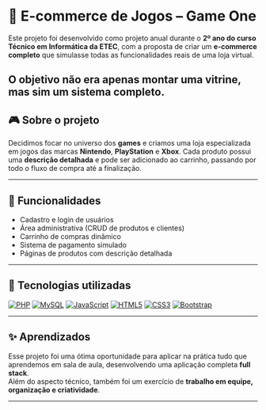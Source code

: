 # 🛒 E-commerce de Jogos – Game One

Este projeto foi desenvolvido como projeto anual durante o **2º ano do curso Técnico em Informática da ETEC**, com a proposta de criar um **e-commerce completo** que simulasse todas as funcionalidades reais de uma loja virtual.  

O objetivo não era apenas montar uma vitrine, mas sim um sistema completo.
---

## 🎮 Sobre o projeto
Decidimos focar no universo dos **games** e criamos uma loja especializada em jogos das marcas **Nintendo**, **PlayStation** e **Xbox**.
Cada produto possui uma **descrição detalhada** e pode ser adicionado ao carrinho, passando por todo o fluxo de compra até a finalização.  

---

## 🚀 Funcionalidades
- Cadastro e login de usuários  
- Área administrativa (CRUD de produtos e clientes)  
- Carrinho de compras dinâmico  
- Sistema de pagamento simulado  
- Páginas de produtos com descrição detalhada 

---

## 🚀 Tecnologias utilizadas

[![PHP](https://img.shields.io/badge/PHP-777BB4?style=for-the-badge&logo=php&logoColor=white)](https://www.php.net/)
[![MySQL](https://img.shields.io/badge/MySQL-4479A1?style=for-the-badge&logo=mysql&logoColor=white)](https://www.mysql.com/)
[![JavaScript](https://img.shields.io/badge/JavaScript-F7DF1E?style=for-the-badge&logo=javascript&logoColor=black)](https://developer.mozilla.org/pt-BR/docs/Web/JavaScript)
[![HTML5](https://img.shields.io/badge/HTML5-E34F26?style=for-the-badge&logo=html5&logoColor=white)](https://developer.mozilla.org/pt-BR/docs/Web/HTML)
[![CSS3](https://img.shields.io/badge/CSS3-1572B6?style=for-the-badge&logo=css3&logoColor=white)](https://developer.mozilla.org/pt-BR/docs/Web/CSS)
[![Bootstrap](https://img.shields.io/badge/Bootstrap-7952B3?style=for-the-badge&logo=bootstrap&logoColor=white)](https://getbootstrap.com/)



---

## ✨ Aprendizados
Esse projeto foi uma ótima oportunidade para aplicar na prática tudo que aprendemos em sala de aula, desenvolvendo uma aplicação completa **full stack**.  
Além do aspecto técnico, também foi um exercício de **trabalho em equipe, organização e criatividade**.  

---
